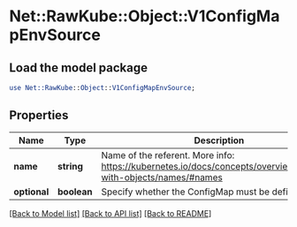 # Net::RawKube::Object::V1ConfigMapEnvSource

## Load the model package
```perl
use Net::RawKube::Object::V1ConfigMapEnvSource;
```

## Properties
Name | Type | Description | Notes
------------ | ------------- | ------------- | -------------
**name** | **string** | Name of the referent. More info: https://kubernetes.io/docs/concepts/overview/working-with-objects/names/#names | [optional] 
**optional** | **boolean** | Specify whether the ConfigMap must be defined | [optional] 

[[Back to Model list]](../README.md#documentation-for-models) [[Back to API list]](../README.md#documentation-for-api-endpoints) [[Back to README]](../README.md)


